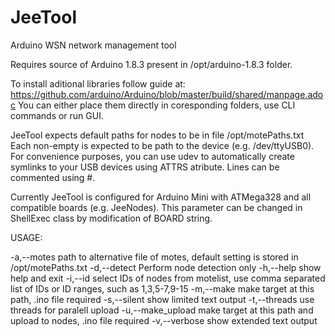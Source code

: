 # JeeTool
Arduino WSN network management tool

Requires source of Arduino 1.8.3 present in /opt/arduino-1.8.3 folder.

To install aditional libraries follow guide at: https://github.com/arduino/Arduino/blob/master/build/shared/manpage.adoc 
You can either place them directly in coresponding folders, use CLI commands or run GUI. 

JeeTool expects default paths for nodes to be in file /opt/motePaths.txt
Each non-empty is expected to be path to the device (e.g. /dev/ttyUSB0). For convenience purposes, you can use udev to automatically create symlinks to your USB devices using ATTRS atribute. Lines can be commented using #.

Currently JeeTool is configured for Arduino Mini with ATMega328 and all compatible boards (e.g. JeeNodes). This parameter can be changed in ShellExec class by modification of BOARD string. 

USAGE:

 -a,--motes <arg>         path to alternative file of motes, default
                          setting is stored in /opt/motePaths.txt
 -d,--detect              Perform node detection only
 -h,--help                show help and exit
 -i,--id <arg>            select IDs of nodes from motelist, use comma
                          separated list of IDs or ID ranges, such as
                          1,3,5-7,9-15
 -m,--make <arg>          make target at this path, .ino file required
 -s,--silent              show limited text output
 -t,--threads             use threads for paralell upload
 -u,--make_upload <arg>   make target  at this path and upload to nodes,
                          .ino file required
 -v,--verbose             show extended text output
